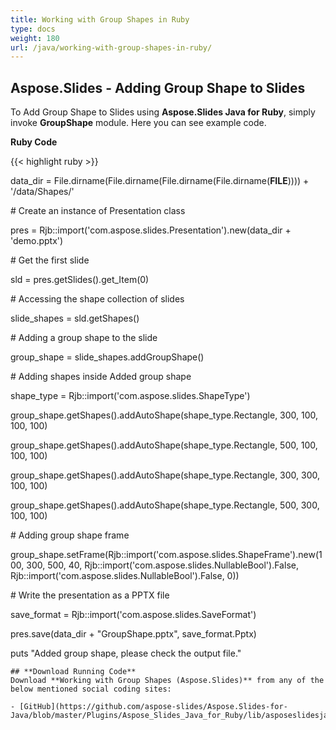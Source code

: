```yaml
---
title: Working with Group Shapes in Ruby
type: docs
weight: 180
url: /java/working-with-group-shapes-in-ruby/
---
```


## **Aspose.Slides - Adding Group Shape to Slides**
To Add Group Shape to Slides using **Aspose.Slides Java for Ruby**, simply invoke **GroupShape** module. Here you can see example code.

**Ruby Code**

{{< highlight ruby >}}

 data_dir = File.dirname(File.dirname(File.dirname(File.dirname(__FILE__)))) + '/data/Shapes/'



\# Create an instance of Presentation class

pres = Rjb::import('com.aspose.slides.Presentation').new(data_dir + 'demo.pptx')

\# Get the first slide

sld = pres.getSlides().get_Item(0)

\# Accessing the shape collection of slides

slide_shapes = sld.getShapes()

\# Adding a group shape to the slide

group_shape = slide_shapes.addGroupShape()

\# Adding shapes inside Added group shape

shape_type = Rjb::import('com.aspose.slides.ShapeType')

group_shape.getShapes().addAutoShape(shape_type.Rectangle, 300, 100, 100, 100)

group_shape.getShapes().addAutoShape(shape_type.Rectangle, 500, 100, 100, 100)

group_shape.getShapes().addAutoShape(shape_type.Rectangle, 300, 300, 100, 100)

group_shape.getShapes().addAutoShape(shape_type.Rectangle, 500, 300, 100, 100)

\# Adding group shape frame

group_shape.setFrame(Rjb::import('com.aspose.slides.ShapeFrame').new(100, 300, 500, 40, Rjb::import('com.aspose.slides.NullableBool').False, Rjb::import('com.aspose.slides.NullableBool').False, 0))

\# Write the presentation as a PPTX file

save_format = Rjb::import('com.aspose.slides.SaveFormat')

pres.save(data_dir + "GroupShape.pptx", save_format.Pptx)

puts "Added group shape, please check the output file."

```
## **Download Running Code**
Download **Working with Group Shapes (Aspose.Slides)** from any of the below mentioned social coding sites:

- [GitHub](https://github.com/aspose-slides/Aspose.Slides-for-Java/blob/master/Plugins/Aspose_Slides_Java_for_Ruby/lib/asposeslidesjava/Shapes/groupshape.rb)
